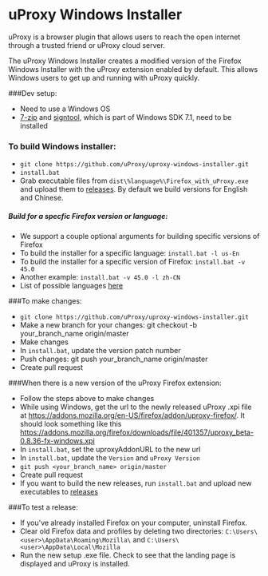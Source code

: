 # uProxy Windows Installer

uProxy is a browser plugin that allows users to reach the open internet through a trusted friend or uProxy cloud server.

The uProxy Windows Installer creates a modified version of the Firefox Windows Installer with the uProxy extension enabled by default. This allows Windows users to get up and running with uProxy quickly.

###Dev setup:
- Need to use a Windows OS
- [7-zip](http://www.7-zip.org/) and [signtool](https://www.microsoft.com/en-us/download/details.aspx?id=8279), which is part of Windows SDK 7.1, need to be installed

### To build Windows installer:
- `git clone https://github.com/uProxy/uproxy-windows-installer.git`
- `install.bat`
- Grab executable files from `dist\%language%\Firefox_with_uProxy.exe` and upload them to [releases](https://github.com/uProxy/uproxy-windows-installer/releases). By default we build versions for English and Chinese.

##### Build for a specfic Firefox version or language:
- We support a couple optional arguments for building specific versions of Firefox
- To build the installer for a specific language: `install.bat -l us-En`
- To build the installer for a specific version of Firefox: `install.bat -v 45.0`
- Another example: `install.bat -v 45.0 -l zh-CN`
- List of possible languages [here](https://ftp.mozilla.org/pub/firefox/releases/45.0.2/win64/)

###To make changes:
- `git clone https://github.com/uProxy/uproxy-windows-installer.git`
- Make a new branch for your changes: git checkout -b your_branch_name origin/master
- Make changes
- In `install.bat`, update the version patch number
- Push changes: git push your_branch_name origin/master
- Create pull request

###When there is a new version of the uProxy Firefox extension:
- Follow the steps above to make changes
- While using Windows, get the url to the newly released uProxy .xpi file at https://addons.mozilla.org/en-US/firefox/addon/uproxy-firefox/. It should look something like this https://addons.mozilla.org/firefox/downloads/file/401357/uproxy_beta-0.8.36-fx-windows.xpi
- In `install.bat`, set the uproxyAddonURL to the new url
- In `install.bat`, update the `Version` and `uProxy Version`
- `git push <your_branch_name> origin/master`
- Create pull request
- If you want to build the new releases, run `install.bat` and upload new executables to [releases](https://github.com/uProxy/uproxy-windows-installer/releases)

###To test a release:
- If you've already installed Firefox on your computer, uninstall Firefox.
- Clear old Firefox data and profiles by deleting two directories: `C:\Users\<user>\AppData\Roaming\Mozilla\` and `C:\Users\<user>\AppData\Local\Mozilla`
- Run the new setup .exe file. Check to see that the landing page is displayed and uProxy is installed.